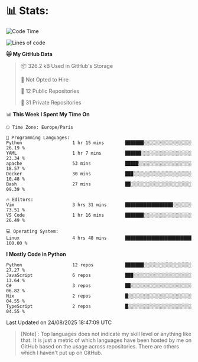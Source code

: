 

<h1>📊 Stats:</h1>

<!--START_SECTION:waka-->
![Code Time](http://img.shields.io/badge/Code%20Time-949%20hrs%2014%20mins-blue)

![Lines of code](https://img.shields.io/badge/From%20Hello%20World%20I%27ve%20Written-6.8%20million%20lines%20of%20code-blue)

**🐱 My GitHub Data** 

> 📦 326.2 kB Used in GitHub's Storage 
 > 
> 🚫 Not Opted to Hire
 > 
> 📜 12 Public Repositories 
 > 
> 🔑 31 Private Repositories 
 > 
📊 **This Week I Spent My Time On** 

```text
🕑︎ Time Zone: Europe/Paris

💬 Programming Languages: 
Python                   1 hr 15 mins        ███████░░░░░░░░░░░░░░░░░░   26.19 % 
YAML                     1 hr 7 mins         ██████░░░░░░░░░░░░░░░░░░░   23.34 % 
apache                   53 mins             █████░░░░░░░░░░░░░░░░░░░░   18.57 % 
Docker                   30 mins             ███░░░░░░░░░░░░░░░░░░░░░░   10.48 % 
Bash                     27 mins             ██░░░░░░░░░░░░░░░░░░░░░░░   09.39 % 

🔥 Editors: 
Vim                      3 hrs 31 mins       ██████████████████░░░░░░░   73.51 % 
VS Code                  1 hr 16 mins        ███████░░░░░░░░░░░░░░░░░░   26.49 % 

💻 Operating System: 
Linux                    4 hrs 48 mins       █████████████████████████   100.00 % 
```

**I Mostly Code in Python** 

```text
Python                   12 repos            ███████░░░░░░░░░░░░░░░░░░   27.27 % 
JavaScript               6 repos             ███░░░░░░░░░░░░░░░░░░░░░░   13.64 % 
C#                       3 repos             ██░░░░░░░░░░░░░░░░░░░░░░░   06.82 % 
Nix                      2 repos             █░░░░░░░░░░░░░░░░░░░░░░░░   04.55 % 
TypeScript               2 repos             █░░░░░░░░░░░░░░░░░░░░░░░░   04.55 % 
```




 Last Updated on 24/08/2025 18:47:09 UTC
<!--END_SECTION:waka-->

 > [Note] : Top languages does not indicate my skill level or anything like that. It is just a metric of which languages have been hosted by me on GitHub based on the usage across repositories. There are others which I haven't put up on GitHub.</span>
